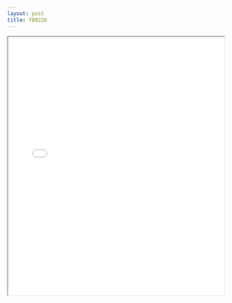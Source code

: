 ```yaml
---
layout: post
title: f8822b
---
```


<div class="pdf-container">
<iframe src="/ea/assets/pdfs/f8822b.pdf" height="600" width="100%" allowFullScreen="true"></iframe>
</div>

